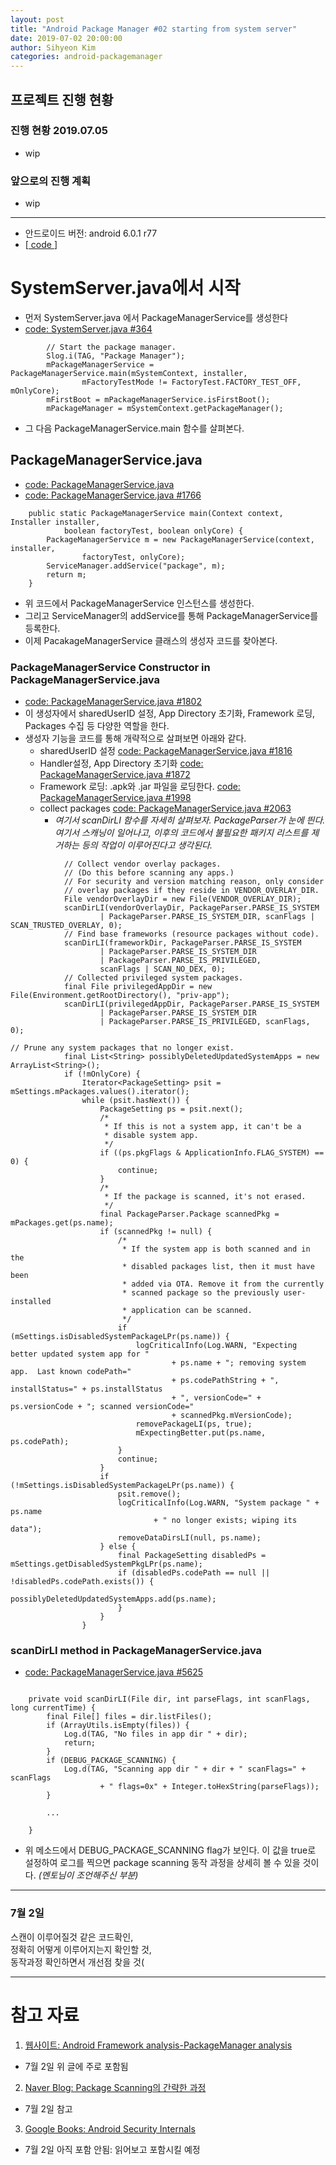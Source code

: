 ```yaml
---
layout: post
title: "Android Package Manager #02 starting from system server"
date: 2019-07-02 20:00:00
author: Sihyeon Kim
categories: android-packagemanager
---
```


## 프로젝트 진행 현황
### 진행 현황 2019.07.05  
- wip
### 앞으로의 진행 계획    
- wip

---

- 안드로이드 버전: android 6.0.1 r77  
- [[ code ](https://android.googlesource.com/platform/frameworks/base/+/refs/tags/android-6.0.1_r77)]   

# SystemServer.java에서 시작  
- 먼저 SystemServer.java 에서 PackageManagerService를 생성한다  
- [ code: SystemServer.java #364 ](https://android.googlesource.com/platform/frameworks/base/+/refs/tags/android-6.0.1_r77/services/java/com/android/server/SystemServer.java#364)  
```
        // Start the package manager.
        Slog.i(TAG, "Package Manager");
        mPackageManagerService = PackageManagerService.main(mSystemContext, installer,
                mFactoryTestMode != FactoryTest.FACTORY_TEST_OFF, mOnlyCore);
        mFirstBoot = mPackageManagerService.isFirstBoot();
        mPackageManager = mSystemContext.getPackageManager();
```  
- 그 다음 PackageManagerService.main 함수를 살펴본다.  

## PackageManagerService.java  
- [ code: PackageManagerService.java ](https://android.googlesource.com/platform/frameworks/base/+/refs/tags/android-6.0.1_r81/services/core/java/com/android/server/pm/PackageManagerService.java)  
- [ code: PackageManagerService.java #1766 ](https://android.googlesource.com/platform/frameworks/base/+/refs/tags/android-6.0.1_r81/services/core/java/com/android/server/pm/PackageManagerService.java#1766)  
```
    public static PackageManagerService main(Context context, Installer installer,
            boolean factoryTest, boolean onlyCore) {
        PackageManagerService m = new PackageManagerService(context, installer,
                factoryTest, onlyCore);
        ServiceManager.addService("package", m);
        return m;
    }
```   
- 위 코드에서 PackageManagerService 인스턴스를 생성한다.  
- 그리고 ServiceManager의 addService를 통해 PackageManagerService를 등록한다.   
- 이제 PacakageManagerService 클래스의 생성자 코드를 찾아본다.  

### PackageManagerService Constructor in PackageManagerService.java  
- [ code: PackageManagerService.java #1802 ](https://android.googlesource.com/platform/frameworks/base/+/refs/tags/android-6.0.1_r81/services/core/java/com/android/server/pm/PackageManagerService.java#1802)  
- 이 생성자에서 sharedUserID 설정, App Directory 초기화, Framework 로딩, Packages 수집 등 다양한 역할을 한다.  
- 생성자 기능을 코드를 통해 개략적으로 살펴보면 아래와 같다.  
  - sharedUserID 설정 [ code: PackageManagerService.java #1816 ](https://android.googlesource.com/platform/frameworks/base/+/refs/tags/android-6.0.1_r81/services/core/java/com/android/server/pm/PackageManagerService.java#1816)  
  - Handler설정, App Directory 초기화 [ code: PackageManagerService.java #1872 ](https://android.googlesource.com/platform/frameworks/base/+/refs/tags/android-6.0.1_r81/services/core/java/com/android/server/pm/PackageManagerService.java#1872)    
  - Framework 로딩: .apk와 .jar 파일을 로딩한다. [ code: PackageManagerService.java #1998 ](https://android.googlesource.com/platform/frameworks/base/+/refs/tags/android-6.0.1_r81/services/core/java/com/android/server/pm/PackageManagerService.java#1998)  
  - collect packages [ code: PackageManagerService.java #2063 ](https://android.googlesource.com/platform/frameworks/base/+/refs/tags/android-6.0.1_r81/services/core/java/com/android/server/pm/PackageManagerService.java#2063)  
    - *여기서 scanDirLI 함수를 자세히 살펴보자. PackageParser가 눈에 띈다. 여기서 스캐닝이 일어나고, 이후의 코드에서 불필요한 패키지 리스트를 제거하는 등의 작업이 이루어진다고 생각된다.*  
```
            // Collect vendor overlay packages.
            // (Do this before scanning any apps.)
            // For security and version matching reason, only consider
            // overlay packages if they reside in VENDOR_OVERLAY_DIR.
            File vendorOverlayDir = new File(VENDOR_OVERLAY_DIR);
            scanDirLI(vendorOverlayDir, PackageParser.PARSE_IS_SYSTEM
                    | PackageParser.PARSE_IS_SYSTEM_DIR, scanFlags | SCAN_TRUSTED_OVERLAY, 0);
            // Find base frameworks (resource packages without code).
            scanDirLI(frameworkDir, PackageParser.PARSE_IS_SYSTEM
                    | PackageParser.PARSE_IS_SYSTEM_DIR
                    | PackageParser.PARSE_IS_PRIVILEGED,
                    scanFlags | SCAN_NO_DEX, 0);
            // Collected privileged system packages.
            final File privilegedAppDir = new File(Environment.getRootDirectory(), "priv-app");
            scanDirLI(privilegedAppDir, PackageParser.PARSE_IS_SYSTEM
                    | PackageParser.PARSE_IS_SYSTEM_DIR
                    | PackageParser.PARSE_IS_PRIVILEGED, scanFlags, 0);
```
```
// Prune any system packages that no longer exist.
            final List<String> possiblyDeletedUpdatedSystemApps = new ArrayList<String>();
            if (!mOnlyCore) {
                Iterator<PackageSetting> psit = mSettings.mPackages.values().iterator();
                while (psit.hasNext()) {
                    PackageSetting ps = psit.next();
                    /*
                     * If this is not a system app, it can't be a
                     * disable system app.
                     */
                    if ((ps.pkgFlags & ApplicationInfo.FLAG_SYSTEM) == 0) {
                        continue;
                    }
                    /*
                     * If the package is scanned, it's not erased.
                     */
                    final PackageParser.Package scannedPkg = mPackages.get(ps.name);
                    if (scannedPkg != null) {
                        /*
                         * If the system app is both scanned and in the
                         * disabled packages list, then it must have been
                         * added via OTA. Remove it from the currently
                         * scanned package so the previously user-installed
                         * application can be scanned.
                         */
                        if (mSettings.isDisabledSystemPackageLPr(ps.name)) {
                            logCriticalInfo(Log.WARN, "Expecting better updated system app for "
                                    + ps.name + "; removing system app.  Last known codePath="
                                    + ps.codePathString + ", installStatus=" + ps.installStatus
                                    + ", versionCode=" + ps.versionCode + "; scanned versionCode="
                                    + scannedPkg.mVersionCode);
                            removePackageLI(ps, true);
                            mExpectingBetter.put(ps.name, ps.codePath);
                        }
                        continue;
                    }
                    if (!mSettings.isDisabledSystemPackageLPr(ps.name)) {
                        psit.remove();
                        logCriticalInfo(Log.WARN, "System package " + ps.name
                                + " no longer exists; wiping its data");
                        removeDataDirsLI(null, ps.name);
                    } else {
                        final PackageSetting disabledPs = mSettings.getDisabledSystemPkgLPr(ps.name);
                        if (disabledPs.codePath == null || !disabledPs.codePath.exists()) {
                            possiblyDeletedUpdatedSystemApps.add(ps.name);
                        }
                    }
                }
```

### scanDirLI method in PackageManagerService.java  
-  [ code: PackageManagerService.java #5625 ](https://android.googlesource.com/platform/frameworks/base/+/refs/tags/android-6.0.1_r81/services/core/java/com/android/server/pm/PackageManagerService.java#5625)
```

    private void scanDirLI(File dir, int parseFlags, int scanFlags, long currentTime) {
        final File[] files = dir.listFiles();
        if (ArrayUtils.isEmpty(files)) {
            Log.d(TAG, "No files in app dir " + dir);
            return;
        }
        if (DEBUG_PACKAGE_SCANNING) {
            Log.d(TAG, "Scanning app dir " + dir + " scanFlags=" + scanFlags
                    + " flags=0x" + Integer.toHexString(parseFlags));
        }
        
        ...
        
    }
```
- 위 메소드에서 DEBUG_PACKAGE_SCANNING flag가 보인다. 이 값을 true로 설정하여 로그를 찍으면 package scanning 동작 과정을 상세히 볼 수 있을 것이다. *(멘토님이 조언해주신 부분)*   

---

### 7월 2일  
스캔이 이루어질것 같은 코드확인,  
정확히 어떻게 이루어지는지 확인할 것,  
동작과정 확인하면서 개선점 찾을 것(  

---

# 참고 자료  
1. [웹사이트: Android Framework analysis-PackageManager analysis](https://www.programering.com/a/MzN5QzNwATk.html)  
  - 7월 2일 위 글에 주로 포함됨
2. [Naver Blog: Package Scanning의 간략한 과정](http://blog.naver.com/PostView.nhn?blogId=hyup8509&logNo=130150211745)  
  - 7월 2일 참고
3. [Google Books: Android Security Internals](https://books.google.co.kr/books?id=-QcvDwAAQBAJ&pg=PA64&dq=packagemanagerservice&hl=ko&sa=X&ved=0ahUKEwidvsHFppbjAhVtEqYKHc_oCiwQ6AEIKDAA#v=onepage&q=packagemanagerservice&f=false)  
  - 7월 2일 아직 포함 안됨: 읽어보고 포함시킬 예정
